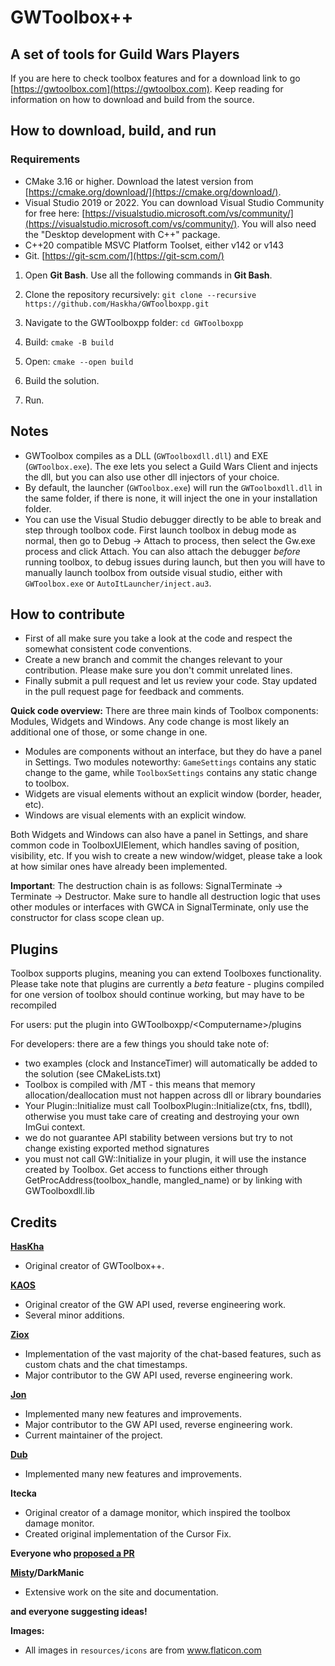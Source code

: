 # GWToolbox++

## A set of tools for Guild Wars Players

If you are here to check toolbox features and for a download link to go [https://gwtoolbox.com](https://gwtoolbox.com). Keep reading for information on how to download and build from the source.

## How to download, build, and run
### Requirements
* CMake 3.16 or higher. Download the latest version from [https://cmake.org/download/](https://cmake.org/download/). 
* Visual Studio 2019 or 2022. You can download Visual Studio Community for free here: [https://visualstudio.microsoft.com/vs/community/](https://visualstudio.microsoft.com/vs/community/). You will also need the "Desktop development with C++" package. 
* C++20 compatible MSVC Platform Toolset, either v142 or v143
* Git. [https://git-scm.com/](https://git-scm.com/)

1. Open **Git Bash**. Use all the following commands in **Git Bash**. 

2. Clone the repository recursively: 
`git clone --recursive https://github.com/Haskha/GWToolboxpp.git`

3. Navigate to the GWToolboxpp folder: 
`cd GWToolboxpp`

4. Build: `cmake -B build`

5. Open: `cmake --open build`

6. Build the solution.

7. Run.

## Notes
* GWToolbox compiles as a DLL (`GWToolboxdll.dll`) and EXE (`GWToolbox.exe`). The exe lets you select a Guild Wars Client and injects the dll, but you can also use other dll injectors of your choice.
* By default, the launcher (`GWToolbox.exe`) will run the `GWToolboxdll.dll` in the same folder, if there is none, it will inject the one in your installation folder.
* You can use the Visual Studio debugger directly to be able to break and step through toolbox code. First launch toolbox in debug mode as normal, then go to Debug -> Attach to process, then select the Gw.exe process and click Attach. You can also attach the debugger *before* running toolbox, to debug issues during launch, but then you will have to manually launch toolbox from outside visual studio, either with `GWToolbox.exe` or `AutoItLauncher/inject.au3`. 

## How to contribute
* First of all make sure you take a look at the code and respect the somewhat consistent code conventions.
* Create a new branch and commit the changes relevant to your contribution. Please make sure you don't commit unrelated lines.
* Finally submit a pull request and let us review your code. Stay updated in the pull request page for feedback and comments.

**Quick code overview:**
There are three main kinds of Toolbox components: Modules, Widgets and Windows. Any code change is most likely an additional one of those, or some change in one. 
* Modules are components without an interface, but they do have a panel in Settings. Two modules noteworthy: `GameSettings` contains any static change to the game, while `ToolboxSettings` contains any static change to toolbox.
* Widgets are visual elements without an explicit window (border, header, etc).
* Windows are visual elements with an explicit window.

Both Widgets and Windows can also have a panel in Settings, and share common code in ToolboxUIElement, which handles saving of position, visibility, etc. If you wish to create a new window/widget, please take a look at how similar ones have already been implemented.

**Important**: The destruction chain is as follows: SignalTerminate -> Terminate -> Destructor. Make sure to handle all destruction logic that uses other modules or interfaces with GWCA in SignalTerminate, only use the constructor for class scope clean up.

## Plugins
Toolbox supports plugins, meaning you can extend Toolboxes functionality.
Please take note that plugins are currently a *beta* feature - plugins compiled for one version of toolbox should continue working, but may have to be recompiled

For users: put the plugin into GWToolboxpp/\<Computername\>/plugins

For developers: there are a few things you should take note of:
* two examples (clock and InstanceTimer) will automatically be added to the solution (see CMakeLists.txt)
* Toolbox is compiled with /MT - this means that memory allocation/deallocation must not happen across dll or library boundaries
* Your Plugin::Initialize must call ToolboxPlugin::Initialize(ctx, fns, tbdll), otherwise you must take care of creating and destroying your own ImGui context.
* we do not guarantee API stability between versions but try to not change existing exported method signatures
* you must not call GW::Initialize in your plugin, it will use the instance created by Toolbox. Get access to functions either through GetProcAddress(toolbox_handle, mangled_name) or by linking with GWToolboxdll.lib

## Credits

 **[HasKha](https://github.com/HasKha)**
 * Original creator of GWToolbox++.
 
 **[KAOS](https://github.com/GregLando113)**
 * Original creator of the GW API used, reverse engineering work.
 * Several minor additions.

 **[Ziox](https://github.com/reduf)**   
 * Implementation of the vast majority of the chat-based features, such as custom chats and the chat timestamps.
 * Major contributor to the GW API used, reverse engineering work.
 
 **[Jon](https://github.com/3vcloud)**
 * Implemented many new features and improvements.
 * Major contributor to the GW API used, reverse engineering work.
 * Current maintainer of the project.
 
 **[Dub](https://github.com/DubbleClick)**
 * Implemented many new features and improvements.

 **Itecka** 
 * Original creator of a damage monitor, which inspired the toolbox damage monitor.
 * Created original implementation of the Cursor Fix.

 **Everyone who [proposed a PR](https://github.com/HasKha/GWToolboxpp/pulls?q=is%3Apr+is%3Amerged)**

 **[Misty](https://github.com/Hour-of-the-Owl)/DarkManic**
 * Extensive work on the site and documentation.

 **and everyone suggesting ideas!**

**Images:**
* All images in `resources/icons` are from www.flaticon.com 
